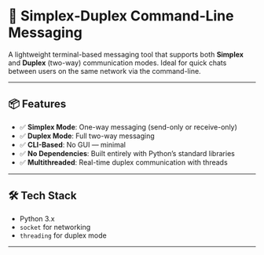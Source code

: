 # 💬 Simplex‑Duplex Command‑Line Messaging

A lightweight terminal-based messaging tool that supports both **Simplex** and **Duplex** (two-way) communication modes. Ideal for quick chats between users on the same network via the command-line.

---

## 📦 Features

- ✅ **Simplex Mode**: One-way messaging (send-only or receive-only)
- ✅ **Duplex Mode**: Full two-way messaging
- ✅ **CLI-Based**: No GUI — minimal
- ✅ **No Dependencies**: Built entirely with Python’s standard libraries
- ✅ **Multithreaded**: Real-time duplex communication with threads

---

## 🛠️ Tech Stack

- Python 3.x
- `socket` for networking
- `threading` for duplex mode

---
